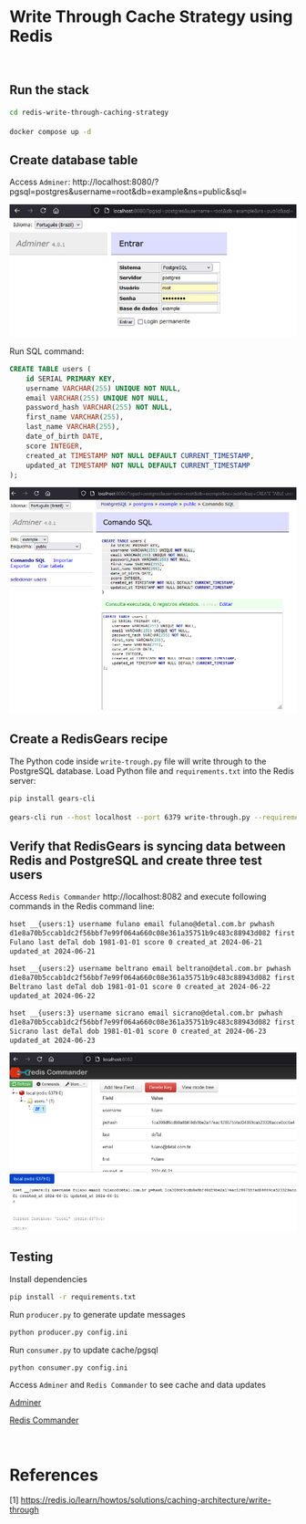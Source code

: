 # Write Through Cache Strategy using Redis
<br>

## Run the stack
```bash
cd redis-write-through-caching-strategy

docker compose up -d
```
## Create database table

Access `Adminer`: http://localhost:8080/?pgsql=postgres&username=root&db=example&ns=public&sql=

![alt text](images/image01.png)

Run SQL command:

```sql
CREATE TABLE users (
    id SERIAL PRIMARY KEY,
    username VARCHAR(255) UNIQUE NOT NULL,
    email VARCHAR(255) UNIQUE NOT NULL,
    password_hash VARCHAR(255) NOT NULL,
    first_name VARCHAR(255),
    last_name VARCHAR(255),
    date_of_birth DATE,
    score INTEGER, 
    created_at TIMESTAMP NOT NULL DEFAULT CURRENT_TIMESTAMP,
    updated_at TIMESTAMP NOT NULL DEFAULT CURRENT_TIMESTAMP
);
```
![](images/image02.png)

## Create a RedisGears recipe

The Python code inside `write-trough.py` file will write through to the PostgreSQL database. Load Python file and `requirements.txt` into the Redis server: 

```bash
pip install gears-cli

gears-cli run --host localhost --port 6379 write-through.py --requirements requirements.txt
```

## Verify that RedisGears is syncing data between Redis and PostgreSQL and create three test users

Access `Redis Commander` http://localhost:8082 and execute following commands in the Redis command line: 

```redis
hset __{users:1} username fulano email fulano@detal.com.br pwhash d1e8a70b5ccab1dc2f56bbf7e99f064a660c08e361a35751b9c483c88943d082 first Fulano last deTal dob 1981-01-01 score 0 created_at 2024-06-21 updated_at 2024-06-21
```
```redis
hset __{users:2} username beltrano email beltrano@detal.com.br pwhash d1e8a70b5ccab1dc2f56bbf7e99f064a660c08e361a35751b9c483c88943d082 first Beltrano last deTal dob 1981-01-01 score 0 created_at 2024-06-22 updated_at 2024-06-22
```
```redis
hset __{users:3} username sicrano email sicrano@detal.com.br pwhash d1e8a70b5ccab1dc2f56bbf7e99f064a660c08e361a35751b9c483c88943d082 first Sicrano last deTal dob 1981-01-01 score 0 created_at 2024-06-23 updated_at 2024-06-23
```

![alt text](images/image03.png)

## Testing

Install dependencies

```bash
pip install -r requirements.txt
```

Run `producer.py` to generate update messages

```bash
python producer.py config.ini
```

Run `consumer.py` to update cache/pgsql

```bash
python consumer.py config.ini
```

Access `Adminer` and `Redis Commander` to see cache and data updates

[Adminer](http://localhost:8080/?pgsql=postgres&username=root&db=example&ns=public&select=users)

[Redis Commander](http://localhost:8082)

<br>

# References

[1] https://redis.io/learn/howtos/solutions/caching-architecture/write-through

<br>
